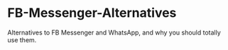 # FB-Messenger-Alternatives
Alternatives to FB Messenger and WhatsApp, and why you should totally use them.

